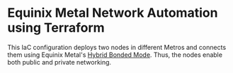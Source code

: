 # Equinix Metal Network Automation using Terraform

This IaC configuration deploys two nodes in different Metros and connects them using Equinix Metal's [Hybrid Bonded Mode](https://deploy.equinix.com/developers/docs/metal/layer2-networking/hybrid-bonded-mode/). Thus, the nodes enable both public and private networking.
